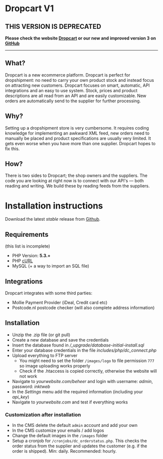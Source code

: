 # Dropcart V1
## THIS VERSION IS DEPRECATED

**Please check the website [Dropcart](https://dropcart.nl) or our new and improved version 3 on [GitHub](https://github.com/dropcart/webshop-frontend)**

---------

## What?
Dropcart is a new ecommerce platform. Dropcart is perfect for dropshipment: no need to carry your own product stock and instead focus on attracting new customers. Dropcart focuses on smart, automatic, API integrations and an easy to use system. Stock, prices and product descriptions are all read from an API and are easily customizable. New orders are automatically send to the supplier for further processing.

## Why?
Setting up a dropshipment store is very cumbersome. It requires coding knowledge for implementing an awkward XML feed, new orders need to manually be placed and product specifications are usually very limited. It gets even worse when you have more than one supplier. Dropcart hopes to fix this.

## How?
There is two sides to Dropcart; the shop owners and the suppliers. The code you are looking at right now is to connect with our API's — both reading and writing. We build these by reading feeds from the suppliers.

# Installation instructions
Download the latest *stable* release from [Github](https://github.com/dropcart/dropcart/releases).

## Requirements
(this list is incomplete)

- PHP Version: **5.3.+**
- PHP [cURL](http://php.net/manual/en/book.curl.php)
- MySQL (+ a way to import an SQL file)

## Integrations

Dropcart integrates with some third parties:

- Mollie Payment Provider (iDeal, Credit card etc)
- Postcode.nl postcode checker (will also complete address information)

## Installation
- Unzip the .zip file (or git pull)
- Create a new database and save the credentials
- Insert the database found in */_upgrade/database-initial-install.sql*
- Enter your database credentials in the file *includes/php/dc_connect.php*
- Upload everything to FTP server
    - You might need to set the folder `/images/logo` to file permission `777` so image uploading works properly
    - Check if the .htaccess is copied correctly, otherwise the website will not work
- Navigate to *yourwebsite.com/beheer* and login with username: *admin*, password: *inktweb*
- In the *Settings* menu add the required information (including your *api_key*)
- Navigate to *yourwebsite.com* and test if everything works

### Customization after installation
- In the CMS delete the default `admin` account and add your own
- In the CMS customize your emails / add logos
- Change the default images in the `/images` folder
- Setup a cronjob for `/cronjobs/dc_orderstatus.php`. This checks the order status from the supplier and updates the customer (e.g. if the order is shipped). Min: daily. Recommended: hourly.

